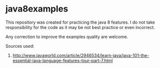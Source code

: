 # java8examples

This repository was created for practicing the java 8 features.
I do not take responsibility for the code as it may be not best practice or even incorrect.

Any correction to improve the examples quality are welcome.

Sources used:

1) http://www.javaworld.com/article/2946534/learn-java/java-101-the-essential-java-language-features-tour-part-7.html 
